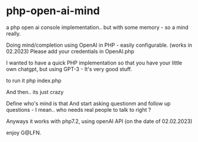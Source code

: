 # php-open-ai-mind
a php open ai console implementation.. but with some memory - so a mind really.

Doing mind/completion using OpenAI in PHP - easily configurable. (works in 02.2023)
Please add your credentials in OpenAI.php 

I wanted to have a quick PHP implementation so that you have your little own chatgpt, but using GPT-3 - It's very good stuff.

to run it php index.php

And then.. its just crazy

Define who's mind is that
And start asking questionm and follow up questions - I mean.. who needs real people to talk to right ?

Anyways it works with php7.2, using openAI API (on the date of 02.02.2023)

enjoy G@LFN.
